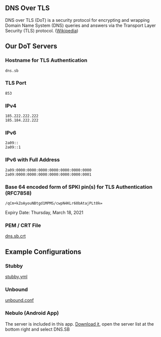 ## DNS Over TLS

DNS over TLS (DoT) is a security protocol for encrypting and wrapping Domain Name System (DNS) queries and answers via the Transport Layer Security (TLS) protocol. ([Wikipedia](https://en.wikipedia.org/wiki/DNS_over_TLS))

## Our DoT Servers

### Hostname for TLS Authentication

`dns.sb`

### TLS Port

`853`

### IPv4

```
185.222.222.222
185.184.222.222
```

### IPv6

```
2a09::
2a09::1
```

### IPv6 with Full Address

```
2a09:0000:0000:0000:0000:0000:0000:0000
2a09:0000:0000:0000:0000:0000:0000:0001
```

### Base 64 encoded form of SPKI pin(s) for TLS Authentication (RFC7858)

```
/qCm+kZoAyouNBtgd1MPMS/cwpN4KLr60bAtajPLt0k=
```

Expiry Date: Thursday, March 18, 2021

### PEM / CRT File

[dns.sb.crt](cert/dns.sb.crt)

## Example Configurations

### Stubby

[stubby.yml](example/stubby.yml)

### Unbound

[unbound.conf](example/unbound.conf)

### Nebulo (Android App)

The server is included in this app. [Download it](https://git.frostnerd.com/PublicAndroidApps/smokescreen), open the server list at the bottom right and select DNS.SB
